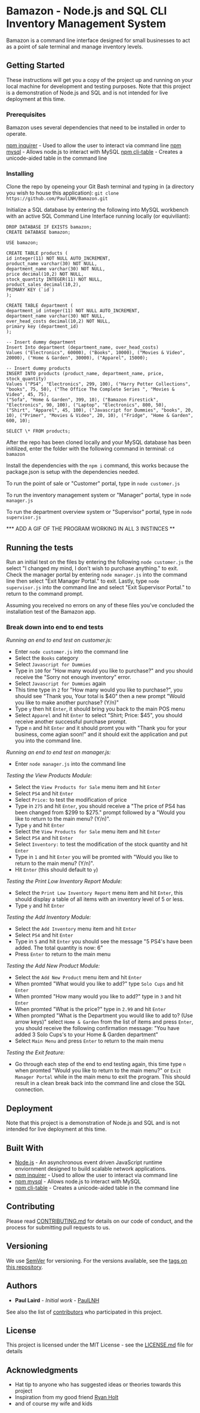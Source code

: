 # Bamazon - Node.js and SQL CLI Inventory Management System

Bamazon is a command line interface designed for small businesses to act as a point of sale terminal and manage inventory levels.

## Getting Started

These instructions will get you a copy of the project up and running on your local machine for development and testing purposes. Note that this project is a demonstration of Node.js and SQL and is not intended for live deployment at this time.

### Prerequisites

Bamazon uses several dependencies that need to be installed in order to operate.

[npm inquirer](https://www.npmjs.com/package/inquirer) - Used to allow the user to interact via command line
[npm mysql](https://www.npmjs.com/package/mysql) - Allows node.js to interact with MySQL
[npm cli-table](https://www.npmjs.com/package/cli-table) - Creates a unicode-aided table in the command line

### Installing

Clone the repo by openeing your Git Bash terminal and typing in (a directory you wish to house this application): `git clone https://github.com/PaulLNH/Bamazon.git`

Initialize a SQL database by entering the following into MySQL workbench with an active SQL Command Line Interface running locally (or equiviliant):

```
DROP DATABASE IF EXISTS bamazon;
CREATE DATABASE bamazon;

USE bamazon;

CREATE TABLE products (
id integer(11) NOT NULL AUTO_INCREMENT,
product_name varchar(30) NOT NULL,
department_name varchar(30) NOT NULL,
price decimal(10,2) NOT NULL,
stock_quantity INTEGER(11) NOT NULL,
product_sales decimal(10,2),
PRIMARY KEY (`id`)
);

CREATE TABLE department (
department_id integer(11) NOT NULL AUTO_INCREMENT,
department_name varchar(30) NOT NULL,
over_head_costs decimal(10,2) NOT NULL,
primary key (department_id)
);

-- Insert dummy department
Insert Into department (department_name, over_head_costs)
Values ("Electronics", 60000), ("Books", 10000), ("Movies & Video", 20000), ("Home & Garden", 30000), ("Apparel", 15000);

-- Insert dummy products
INSERT INTO products (product_name, department_name, price, stock_quantity)
Values ("PS4", "Electronics", 299, 100), ("Harry Potter Collections", "books", 75, 50), ("The Office The Complete Series ", "Movies & Video", 45, 75),
("Sofa", "Home & Garden", 399, 10), ("Bamazon Firestick", "Electronics", 90, 100), ("Laptop", "Electronics", 800, 50),
("Shirt", "Apparel", 45, 100), ("Javascript for Dummies", "books", 20, 10), ("Primer", "Movies & Video", 20, 10), ("Fridge", "Home & Garden", 600, 10);

SELECT \* FROM products;
```

After the repo has been cloned locally and your MySQL database has been initilized, enter the folder with the following command in terminal: `cd bamazon`

Install the dependencies with the `npm i` command, this works because the package.json is setup with the dependencies needed.

To run the point of sale or "Customer" portal, type in `node customer.js`

To run the inventory management system or "Manager" portal, type in `node manager.js`

To run the department overview system or "Supervisor" portal, type in `node supervisor.js`

**\* ADD A GIF OF THE PROGRAM WORKING IN ALL 3 INSTINCES **

## Running the tests

Run an initial test on the files by entering the following `node customer.js` the select "I changed my mind, I don't wish to purchase anything." to exit. Check the manager portal by entering `node manager.js` into the command line then select "Exit Manager Portal." to exit. Lastly, type `node supervisor.js` into the command line and select "Exit Supervisor Portal." to return to the command prompt.

Assuming you received no errors on any of these files you've concluded the installation test of the Bamazon app.

### Break down into end to end tests

_Running an end to end test on customer.js:_

- Enter `node customer.js` into the command line
- Select the `Books` category
- Select `Javascript for Dummies`
- Type in `100` for "How many would you like to purchase?" and you should receive the "Sorry not enough inventory" error.
- Select `Javascript for Dummies` again
- This time type in `2` for "How many would you like to purchase?", you should see "Thank you, Your total is $40" then a new prompt "Would you like to make another purchase? (Y/n)"
- Type `y` then hit `Enter`, it should bring you back to the main POS menu
- Select `Apparel` and hit `Enter` to select "Shirt; Price: $45", you should receive another successful purchase prompt.
- Type `n` and hit `Enter` and it should promt you with "Thank you for your business, come agian soon!" and it should exit the application and put you into the command line.

_Running an end to end test on manager.js:_

- Enter `node manager.js` into the command line

_Testing the View Products Module:_

- Select the `View Products for Sale` menu item and hit `Enter`
- Select `PS4` and hit `Enter`
- Select `Price:` to test the modification of price
- Type in `275` and hit `Enter`, you should receive a "The price of PS4 has been changed from \$299 to \$275." prompt followed by a "Would you like to return to the main menu? (Y/n)".
- Type `y` and hit `Enter`
- Select the `View Products for Sale` menu item and hit `Enter`
- Select `PS4` and hit `Enter`
- Select `Inventory:` to test the modification of the stock quantity and hit `Enter`
- Type in `1` and hit `Enter` you will be promted with "Would you like to return to the main menu? (Y/n)".
- Hit `Enter` (this should default to `y`)

_Testing the Print Low Inventory Report Module:_

- Select the `Print Low Inventory Report` menu item and hit `Enter`, this should display a table of all items with an inventory level of 5 or less.
- Type `y` and hit `Enter`

_Testing the Add Inventory Module:_

- Select the `Add Inventory` menu item and hit `Enter`
- Select `PS4` and hit `Enter`
- Type in `5` and hit `Enter` you should see the message "5 PS4's have been added. The total quantity is now: 6"
- Press `Enter` to return to the main menu

_Testing the Add New Product Module:_

- Select the `Add New Product` menu item and hit `Enter`
- When promted "What would you like to add?" type `Solo Cups` and hit `Enter`
- When promted "How many would you like to add?" type in `3` and hit `Enter`
- When promted "What is the price?" type in `2.99` and hit `Enter`
- When prompted "What is the Department you would like to add to? (Use arrow keys)" select `Home & Garden` from the list of items and press `Enter`, you should receive the following confirmation message: "You have added 3 Solo Cups's to your Home & Garden department"
- Select `Main Menu` and press `Enter` to return to the main menu

_Testing the Exit feature:_

- Go through each step of the end to end testing again, this time type `n` when promted "Would you like to return to the main menu?" or `Exit Manager Portal` while in the main menu to exit the program. This should result in a clean break back into the command line and close the SQL connection.

## Deployment

Note that this project is a demonstration of Node.js and SQL and is not intended for live deployment at this time.

## Built With

- [Node.js](https://nodejs.org/en/) - An asynchronous event driven JavaScript runtime enviornment designed to build scalable network applications.
- [npm inquirer](https://www.npmjs.com/package/inquirer) - Used to allow the user to interact via command line
- [npm mysql](https://www.npmjs.com/package/mysql) - Allows node.js to interact with MySQL
- [npm cli-table](https://www.npmjs.com/package/cli-table) - Creates a unicode-aided table in the command line

## Contributing

Please read [CONTRIBUTING.md](https://gist.github.com/PaulLNH/f66c363cf5e6014e0a9aa1641a6a0f02) for details on our code of conduct, and the process for submitting pull requests to us.

## Versioning

We use [SemVer](http://semver.org/) for versioning. For the versions available, see the [tags on this repository](https://github.com/PaulLNH/Bamazon/tags).

## Authors

- **Paul Laird** - _Initial work_ - [PaulLNH](https://github.com/PaulLNH)

See also the list of [contributors](https://github.com/PaulLNH/Bamazon/graphs/contributors) who participated in this project.

## License

This project is licensed under the MIT License - see the [LICENSE.md](LICENSE.md) file for details

## Acknowledgments

- Hat tip to anyone who has suggested ideas or theories towards this project
- Inspiration from my good friend [Ryan Holt](https://github.com/draconusdesigns)
- and of course my wife and kids
